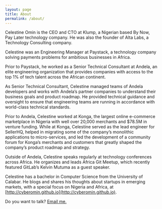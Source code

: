 ```yaml
---
layout: page
title: About 
permalink: /about/
---
```


Celestine Omin is the CEO and CTO at Klump, a Nigerian based By Now, Pay Later technology company. He was also the founder of Alta Labs, a Technology Consulting company. 

Celestine was an Engineering Manager at Paystack, a technology company solving payments problems for ambitious businesses in Africa.

Prior to Paystack, he worked as a Senior Technical Consultant at Andela, an elite engineering organization that provides companies with access to the top 1% of tech talent across the African continent.

As Senior Technical Consultant, Celestine managed teams of Andela developers and works with Andela’s partner companies to understand their business goals and product roadmap. He provided technical guidance and oversight to ensure that engineering teams are running in accordance with world-class technical standards.

Prior to Andela, Celestine worked at Konga, the largest online e-commerce marketplace in Nigeria with well over 20,000 merchants and $78.5M in venture funding. While at Konga, Celestine served as the lead engineer for SellerHQ, helped in migrating some of the company’s monolithic applications to micro-services, and led the development of a community forum for Konga’s merchants and customers that greatly shaped the company’s product roadmap and strategy.

Outside of Andela, Celestine speaks regularly at technology conferences across Africa. He organizes and leads Africa Git Meetup, which recently featured GitLab’s Kelvin Mutuma as a guest speaker.

Celestine has a bachelor in Computer Science from the University of Calabar. He blogs and shares his thoughts about startups in emerging markets, with a special focus on Nigeria and Africa, at [http://cyberomin.github.io](http://cyberomin.github.io).

Do you want to talk? [Email me.](mailto:celestineomin@gmail.com)